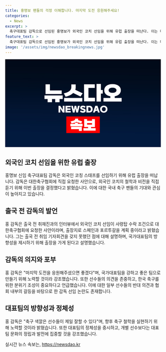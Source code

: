 ```yaml
---
title: 홍명보 팬들의 걱정 이해합니다. 마지막 도전 응원해주세요!
categories:
  - News
excerpt: >
  축구대표팀 감독으로 선임된 홍명보가 외국인 코치 선임을 위해 유럽 출장을 떠난다. 이는 대한축구협회에 직접 요청한 사안으로, 외국인 코치의 철학과 비전을 직접 듣기 위한 것이다. 홍 감독은 출국 전 취재진과의 인터뷰에서 유럽 출장을 통해 외국인 코치 후보를 선정할 계획이라고 밝혔다. 또한, 대한민국 대표팀의 정체성을 만들고 팀을 강하고 좋은 팀으로 만드는 것이 최우선 과제라고 강조했다.
feature_text: >
  축구대표팀 감독으로 선임된 홍명보가 외국인 코치 선임을 위해 유럽 출장을 떠난다. 이는 대한축구협회에 직접 요청한 사안으로, 외국인 코치의 철학과 비전을 직접 듣기 위한 것이다. 홍 감독은 출국 전 취재진과의 인터뷰에서 유럽 출장을 통해 외국인 코치 후보를 선정할 계획이라고 밝혔다. 또한, 대한민국 대표팀의 정체성을 만들고 팀을 강하고 좋은 팀으로 만드는 것이 최우선 과제라고 강조했다.
image: '/assets/img/newsdao_breakingnews.jpg'
---
```


<p><img src="/assets/img/newsdao_breakingnews.jpg" alt="koreaapp 속보" /></p>

<h2 data-ke-size="size26">외국인 코치 선임을 위한 유럽 출장</h2>

<p data-ke-size="size16">홍명보 신임 축구대표팀 감독은 외국인 코칭 스태프를 선임하기 위해 유럽 출장을 떠납니다. 감독은 대한축구협회에 직접 요청한 사안으로, 외국인 코치의 철학과 비전을 직접 듣기 위해 이번 출장을 결정했다고 밝혔습니다. 이에 대한 국내 축구 팬들의 기대와 관심이 높아지고 있습니다.</p>

<h2 data-ke-size="size26">출국 전 감독의 발언</h2>

<p data-ke-size="size16">홍 감독은 출국 전 취재진과의 인터뷰에서 외국인 코치 선임이 사령탑 수락 조건으로 대한축구협회에 요청한 사안이라며, 출장지로 스페인과 포르투갈을 계획 중이라고 밝혔습니다. 그는 출국 전 취임 기자회견을 갖지 못했던 점에 대해 설명하며, 국가대표팀의 방향성을 제시하기 위해 출장을 가게 된다고 설명했습니다.</p>

<h2 data-ke-size="size26">감독의 의지와 포부</h2>

<p data-ke-size="size16">홍 감독은 "마지막 도전을 응원해주셨으면 좋겠다"며, 국가대표팀을 강하고 좋은 팀으로 만들기 위해 노력할 것이라 강조했습니다. 또한 선수들의 의견을 존중하고, 한국 축구를 위한 분위기 조성이 중요하다고 언급했습니다. 이에 대한 일부 선수들의 반대 의견과 협회 내부의 갈등을 바탕으로 한 감독 선임 논란도 존재합니다.</p>

<h2 data-ke-size="size26">대표팀의 방향성과 정체성</h2>

<p data-ke-size="size16">홍 감독은 "축구 색깔은 선수들이 제일 잘할 수 있다"며, 향후 축구 철학을 실현하기 위해 노력할 것이라 밝혔습니다. 또한 대표팀의 정체성을 중시하고, 개별 선수보다는 대표팀 문화의 정립과 발전에 집중할 것을 강조했습니다.</p>
실시간 뉴스 속보는, <a href="https://newsdao.kr" rel="dofollow">https://newsdao.kr</a>


